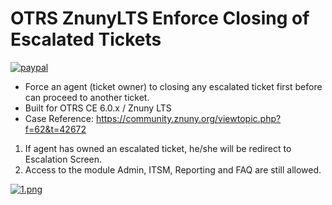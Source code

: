 # OTRS ZnunyLTS Enforce Closing of Escalated Tickets

[![paypal](https://www.paypalobjects.com/en_US/i/btn/btn_donateCC_LG.gif)](https://paypal.me/MohdAzfar?locale.x=en_US)    
  
- Force an agent (ticket owner) to closing any escalated ticket first before can proceed to another ticket.
- Built for OTRS CE 6.0.x / Znuny LTS  
- Case Reference: https://community.znuny.org/viewtopic.php?f=62&t=42672  
  
1. If agent has owned an escalated ticket, he/she will be redirect to Escalation Screen.
2. Access to the module Admin, ITSM, Reporting and FAQ are still allowed.  
  
[![1.png](https://i.postimg.cc/yxPf7vBj/1.png)](https://postimg.cc/SYnLrLnY)